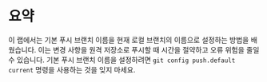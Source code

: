 # 요약

이 랩에서는 기본 푸시 브랜치 이름을 현재 로컬 브랜치의 이름으로 설정하는 방법을 배웠습니다. 이는 변경 사항을 원격 저장소로 푸시할 때 시간을 절약하고 오류 위험을 줄일 수 있습니다. 기본 푸시 브랜치 이름을 설정하려면 `git config push.default current` 명령을 사용하는 것을 잊지 마세요.
